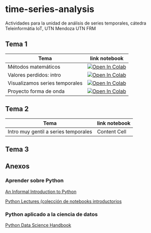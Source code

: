 # time-series-analysis
Actividades para la unidad de análisis de series temporales, cátedra Teleinformátia IoT, UTN Mendoza UTN FRM

## Tema 1 

| Tema  | link notebook |
| ------------- | ------------- |
| Métodos matemáticos  | [![Open In Colab](https://colab.research.google.com/assets/colab-badge.svg)](http://colab.research.google.com/github/anadiedrichs/time-series-analysis/blob/master/intro_time_series_metodos_matem%C3%A1ticos.ipynb) |
| Valores perdidos: intro  | [![Open In Colab](https://colab.research.google.com/assets/colab-badge.svg)](http://colab.research.google.com/github/anadiedrichs/time-series-analysis/blob/master/intro_time_series_valores_perdidos.ipynb) |
|Visualizamos series temporales|[![Open In Colab](https://colab.research.google.com/assets/colab-badge.svg)](http://colab.research.google.com/github/anadiedrichs/time-series-analysis/blob/master/visualizacion_intro.ipynb) |
|Proyecto forma de onda|[![Open In Colab](https://colab.research.google.com/assets/colab-badge.svg)](http://colab.research.google.com/github/anadiedrichs/time-series-analysis/blob/master/) |

## Tema 2

| Tema  | link notebook |
| ------------- | ------------- |
| Intro muy gentil a series temporales  | Content Cell  |


## Tema 3

## Anexos

### Aprender sobre Python

[An Informal Introduction to Python](https://docs.python.org/3.5/tutorial/introduction.html)


[Python Lectures (colección de notebooks introductorios](https://github.com/rajathkmp/Python-Lectures)

### Python aplicado a la ciencia de datos 

[Python Data Science Handbook]( https://colab.research.google.com/github/jakevdp/PythonDataScienceHandbook/blob/master/notebooks/Index.ipynb])
